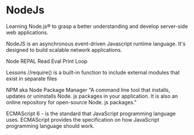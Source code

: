 # NodeJs
Learning Node.js® to grasp a better understanding and develop server-side web applications.

NodeJS is an asynchronous event-driven Javascript runtime language. It's designed to build scalable network applications. 


Node REPAL
Read
Eval
Print
Loop 

Lessons
//require() is a built-in function to include external modules that exist in separate files

NPM aka Node Package Manager
"A command line tool that installs, updates or uninstalls Node. js packages in your application. It is also an online repository for open-source Node. js packages."

ECMAScript 6 - is the standard that JavaScript programming language uses. ECMAScript provides the specification on how JavaScript programming language should work.